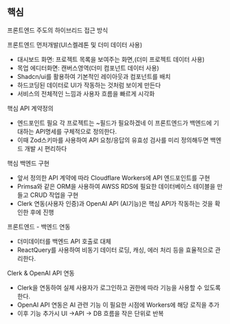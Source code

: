 
## 핵심
프론트엔드 주도의 하이브리드 접근 방식

프론트엔드 먼저개발(UI스켈레톤 및 더미 데이터 사용)
- 대시보드 화면: 프로젝트 목록을 보여주는 화면,(더미 프로젝트 데이터 사용)
- 목업 에디터화면: 캔버스영역(더미 컴포넌트 데이터 사용)
- Shadcn/ui를 활용하여 기본적인 레이아웃과 컴포넌트를 배치
- 하드코딩된 데이터로 UI가 작동하는 것처럼 보이게 만든다
- 서비스의 전체적인 느낌과 사용자 흐름을 빠르게 시각화

핵심 API 계약정의
- 엔드포인트 필요 각 프로젝트는 ~필드가 필요하겠네 이 프론트엔드가 백엔드에 기대하는 API명세를 구체적으로 정의한다.
- 이때 Zod스키마를 사용하여 API 요청/응답의 유효성 검사를 미리 정의해두면 백엔드 개발 시 편리하다

핵심 백엔드 구현
- 앞서 정의한 API 계약에 따라 Cloudflare Workers에 API 엔드포인트를 구현
- Primsa와 같은 ORM을 사용하여 AWSS RDS에 필요한 데이터베이스 테이블을 만들고 CRUD 작업을 구현
- Clerk 연동(사용자 인증)과 OpenAI API (AI기능)은 핵심 API가 작동하는 것을 확인한 후에 진행

프론트엔드 - 백엔드 연동
- 더미데이터를 백엔드 API 호출로 대체
- ReactQuery를 사용하여 비동기 데이터 로딩, 캐싱, 에러 처리 등을 효율적으로 관리한다.

Clerk & OpenAI API 연동
- Clerk을 연동하여 실제 사용자가 로그인하고 권한에 따라 기능을 사용할 수 있도록 한다.
- OpenAI API 연동은 AI 관련 기능 이 필요한 시점에 Workers에 해당 로직을 추가
- 이후 기능 추가시 UI ->API -> DB 흐름을 작은 단위로 반복